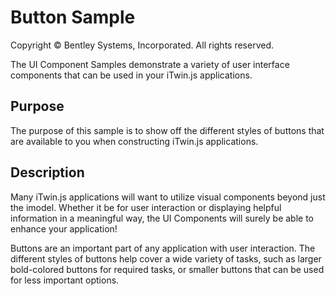 # Button Sample

Copyright © Bentley Systems, Incorporated. All rights reserved.

The UI Component Samples demonstrate a variety of user interface components that can be used in your iTwin.js applications.

## Purpose

The purpose of this sample is to show off the different styles of buttons that are available to you when constructing iTwin.js applications.

## Description

Many iTwin.js applications will want to utilize visual components beyond just the imodel. Whether it be for user interaction or displaying helpful information in a meaningful way, the UI Components will surely be able to enhance your application!

Buttons are an important part of any application with user interaction. The different styles of buttons help cover a wide variety of tasks, such as larger bold-colored buttons for required tasks, or smaller buttons that can be used for less important options.
